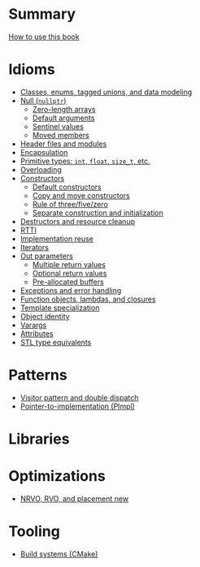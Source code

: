# Summary

[How to use this book](./how_to_use_this_book.md)

# Idioms

- [Classes, enums, tagged unions, and data modeling]()
- [Null (`nullptr`)]()
  - [Zero-length arrays](./idioms/null/zero_length_arrays.md)
  - [Default arguments]()
  - [Sentinel values]()
  - [Moved members](./idioms/null/moved_members.md)
- [Header files and modules]()
- [Encapsulation]()
- [Primitive types: `int`, `float`, `size_t`, etc.]()
- [Overloading]()
- [Constructors](./idioms/constructors.md)
  - [Default constructors](./idioms/constructors/default_constructors.md)
  - [Copy and move constructors](./idioms/constructors/copy_and_move_constructors.md)
  - [Rule of three/five/zero](./idioms/constructors/rule_of_three_five_zero.md)
  - [Separate construction and initialization](./idioms/constructors/partial_initialzation.md)
- [Destructors and resource cleanup](./idioms/destructors.md)
- [RTTI](./idioms/rtti.md)
- [Implementation reuse](./idioms/implementation_reuse.md)
- [Iterators](./idioms/iterators.md)
- [Out parameters]()
  - [Multiple return values](./idioms/out_params/multiple_return.md)
  - [Optional return values](./idioms/out_params/optional_return.md)
  - [Pre-allocated buffers](./idioms/out_params/pre-allocated_buffers.md)
- [Exceptions and error handling](./idioms/exceptions.md)
- [Function objects, lambdas, and closures](./idioms/function_objects_and_lambdas.md)
- [Template specialization](./idioms/template_specialization.md)
- [Object identity](./idioms/object_identity.md)
- [Varargs](./idioms/varargs.md)
- [Attributes]()
- [STL type equivalents]()

# Patterns

- [Visitor pattern and double dispatch](./patterns/visitor_pattern.md)
- [Pointer-to-implementation (PImpl)](./patterns/pimpl.md)

# Libraries

# Optimizations

- [NRVO, RVO, and placement new](./optimizations/rvo_and_placement_new.md)

# Tooling

- [Build systems (CMake)](./tooling/build_systems.md)
